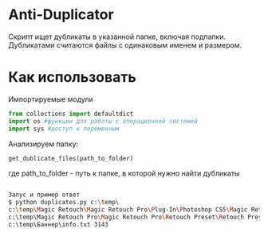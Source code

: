 # Anti-Duplicator

Скрипт ищет дубликаты в указанной папке, включая подпапки.
Дубликатами считаются файлы с одинаковым именем и размером.

# Как использовать

Импортируемые модули
```python
from collections import defaultdict
import os #функции для работы с операционной системой
import sys #доступ к переменным
```

Анализируем папку:
```python
get_dublicate_files(path_to_folder)
```
где
  path_to_folder - путь к папке, в которой нужно найти дубликаты

```bash

Запус и пример ответ
$ python duplicates.py c:\temp\
c:\temp\Magic Retouch\Magic Retouch Pro\Plug-In\Photoshop CS5\Magic Retouch Pro v2.3.zxp 821390
c:\temp\Magic Retouch Pro\Magic Retouch Pro\Retouch Preset\Retouch Preset.tpl 90192
c:\temp\Баннер\info.txt 3143
```


